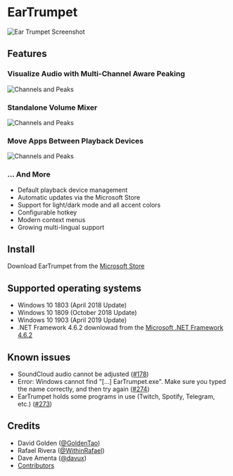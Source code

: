 # EarTrumpet

![Ear Trumpet Screenshot](./Graphics/hero1.gif)

## Features

### Visualize Audio with Multi-Channel Aware Peaking
![Channels and Peaks](./Graphics/hero2.gif)

### Standalone Volume Mixer
![Channels and Peaks](./Graphics/hero3.gif)

### Move Apps Between Playback Devices
![Channels and Peaks](./Graphics/hero4.gif)

### ... And More
* Default playback device management
* Automatic updates via the Microsoft Store
* Support for light/dark mode and all accent colors
* Configurable hotkey
* Modern context menus
* Growing multi-lingual support

## Install

Download EarTrumpet from the [Microsoft Store](https://www.microsoft.com/en-us/p/eartrumpet/9nblggh516xp)

## Supported operating systems ##
- Windows 10 1803 (April 2018 Update)
- Windows 10 1809 (October 2018 Update)
- Windows 10 1903 (April 2019 Update)
- .NET Framework 4.6.2
  downlowad from the [Microsoft .NET Framework 4.6.2 ](https://dotnet.microsoft.com/download/thank-you/net462)

## Known issues ##
- SoundCloud audio cannot be adjusted ([#178](https://github.com/File-New-Project/EarTrumpet/issues/178))
- Error: Windows cannot find "[...] EarTrumpet.exe". Make sure you typed the name correctly, and then try again ([#274](https://github.com/File-New-Project/EarTrumpet/issues/274))
- EarTrumpet holds some programs in use (Twitch, Spotify, Telegram, etc.) ([#273](https://github.com/File-New-Project/EarTrumpet/issues/273))

## Credits ##
- David Golden ([@GoldenTao](https://www.twitter.com/GoldenTao))
- Rafael Rivera ([@WithinRafael](https://www.twitter.com/WithinRafael))
- Dave Amenta ([@davux](https://www.twitter.com/davux))
- [Contributors](https://github.com/File-New-Project/EarTrumpet/graphs/contributors)
